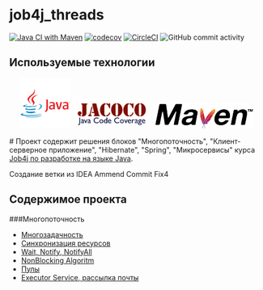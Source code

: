 # job4j_threads

[![Java CI with Maven](https://github.com/aswsx/job4j_threads/actions/workflows/maven.yml/badge.svg)](https://github.com/aswsx/job4j_threads/actions/workflows/maven.yml)
[![codecov](https://codecov.io/gh/aswsx/job4j_threads/branch/master/graph/badge.svg?token=rIPqeJScWw)](https://codecov.io/gh/aswsx/job4j_threads)
[![CircleCI](https://circleci.com/gh/aswsx/job4j_threads/tree/master.svg?style=shield)](https://circleci.com/gh/aswsx/job4j_threads/tree/master)
![GitHub commit activity](https://img.shields.io/github/commit-activity/w/aswsx/job4j_threads)

## Используемые технологии

<p align="center">
 <img src="Pictures/logo-java.png" height="100">
<img src="Pictures/jacoco.png" height="60">
<img src="Pictures/maven.png" height="50"> 
</p>
# Проект содержит решения блоков "Многопоточность", "Клиент-серверное приложение", "Hibernate", 
"Spring", "Микросервисы" курса <a href="https://github.com/aswsx/job4j_threads"> Job4j по разработке на языке Java</a>.

Создание ветки из IDEA
Ammend Commit
Fix4

<h2>Содержимое проекта</h2>
###Многопоточность
<ul>
  <li><a href="https://github.com/aswsx/job4j_threads/tree/master/src/main/java/ru/job4j/concurrent">Многозадачность </a></li>
      <li><a href="https://github.com/aswsx/job4j_threads/tree/master/src/main/java/ru/job4j/synch">Синхронизация ресурсов </a></li>
      <li><a href="https://github.com/aswsx/job4j_threads/tree/master/src/main/java/ru/job4j/buffer">Wait, Notify, NotifyAll </a></li>
      <li><a href="https://github.com/aswsx/job4j_threads/blob/master/src/main/java/ru/job4j/CASCount.java">NonBlocking Algoritm </a></li>
      <li><a href="https://github.com/aswsx/job4j_threads/tree/master/src/main/java/ru/job4j/thread/pool">Пулы </a></li>
      <li><a href="https://github.com/aswsx/job4j_threads/tree/master/src/main/java/ru/job4j/thread/email">Executor Service, рассылка почты </a></li>
</ul>


